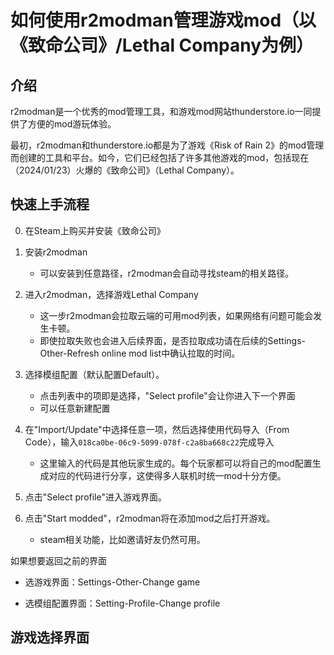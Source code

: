 # 如何使用r2modman管理游戏mod（以《致命公司》/Lethal Company为例）

## 介绍

r2modman是一个优秀的mod管理工具，和游戏mod网站thunderstore.io一同提供了方便的mod游玩体验。

最初，r2modman和thunderstore.io都是为了游戏《Risk of Rain 2》的mod管理而创建的工具和平台。如今，它们已经包括了许多其他游戏的mod，包括现在（2024/01/23）火爆的《致命公司》（Lethal Company）。

## 快速上手流程

0. 在Steam上购买并安装《致命公司》

1. 安装r2modman
   - 可以安装到任意路径，r2modman会自动寻找steam的相关路径。

2. 进入r2modman，选择游戏Lethal Company
   - 这一步r2modman会拉取云端的可用mod列表，如果网络有问题可能会发生卡顿。
   - 即使拉取失败也会进入后续界面，是否拉取成功请在后续的Settings-Other-Refresh online mod list中确认拉取的时间。

3. 选择模组配置（默认配置Default）。
   - 点击列表中的项即是选择，"Select profile"会让你进入下一个界面
   - 可以任意新建配置

4. 在"Import/Update"中选择任意一项，然后选择使用代码导入（From Code），输入`018ca0be-06c9-5099-078f-c2a8ba668c22`完成导入
   - 这里输入的代码是其他玩家生成的。每个玩家都可以将自己的mod配置生成对应的代码进行分享，这使得多人联机时统一mod十分方便。

5. 点击"Select profile"进入游戏界面。

6. 点击"Start modded"，r2modman将在添加mod之后打开游戏。
   - steam相关功能，比如邀请好友仍然可用。

如果想要返回之前的界面

- 选游戏界面：Settings-Other-Change game

- 选模组配置界面：Setting-Profile-Change profile

## 游戏选择界面

